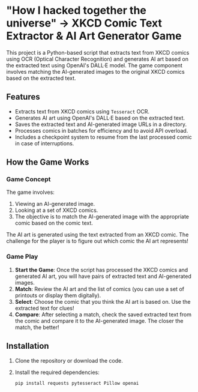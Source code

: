# "How I hacked together the universe" -> XKCD Comic Text Extractor & AI Art Generator Game

This project is a Python-based script that extracts text from XKCD comics using OCR (Optical Character Recognition) and generates AI art based on the extracted text using OpenAI's DALL·E model. The game component involves matching the AI-generated images to the original XKCD comics based on the extracted text.

## Features
- Extracts text from XKCD comics using `Tesseract` OCR.
- Generates AI art using OpenAI's DALL·E based on the extracted text.
- Saves the extracted text and AI-generated image URLs in a directory.
- Processes comics in batches for efficiency and to avoid API overload.
- Includes a checkpoint system to resume from the last processed comic in case of interruptions.

## How the Game Works

### Game Concept

The game involves:
1. Viewing an AI-generated image.
2. Looking at a set of XKCD comics.
3. The objective is to match the AI-generated image with the appropriate comic based on the comic text.

The AI art is generated using the text extracted from an XKCD comic. The challenge for the player is to figure out which comic the AI art represents!

### Game Play
1. **Start the Game**: Once the script has processed the XKCD comics and generated AI art, you will have pairs of extracted text and AI-generated images.
2. **Match**: Review the AI art and the list of comics (you can use a set of printouts or display them digitally).
3. **Select**: Choose the comic that you think the AI art is based on. Use the extracted text for clues!
4. **Compare**: After selecting a match, check the saved extracted text from the comic and compare it to the AI-generated image. The closer the match, the better!

## Installation

1. Clone the repository or download the code.

2. Install the required dependencies:

   ```bash
   pip install requests pytesseract Pillow openai
